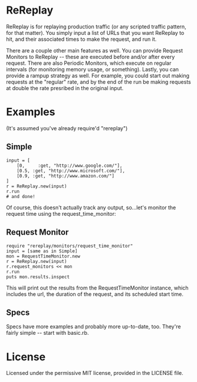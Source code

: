 # ReReplay

ReReplay is for replaying production traffic (or any scripted traffic pattern, for that matter).  You simply input a list of URLs that you want ReReplay to hit, and their associated times to make the request, and run it.

There are a couple other main features as well.  You can provide Request Monitors to ReReplay -- these are executed before and/or after every request.  There are also Periodic Monitors, which execute on regular intervals (for monitoring memory usage, or something).  Lastly, you can provide a rampup strategy as well.  For example, you could start out making requests at the "regular" rate, and by the end of the run be making requests at double the rate presribed in the original input.

# Examples

(It's assumed you've already require'd "rereplay")

## Simple
    input = [
    	[0, 	:get, "http://www.google.com/"],
    	[0.5, :get, "http://www.microsoft.com/"],
    	[0.9, :get, "http://www.amazon.com/"]
    ]
    r = ReReplay.new(input)
    r.run
    # and done!    

Of course, this doesn't actually track any output, so...let's monitor the request time using the request_time_monitor:

## Request Monitor
    require "rereplay/monitors/request_time_monitor"
    input = [same as in Simple]
    mon = RequestTimeMonitor.new
    r = ReReplay.new(input)
    r.request_monitors << mon
    r.run
    puts mon.results.inspect

This will print out the results from the RequestTimeMonitor instance, which includes the url, the duration of the request, and its scheduled start time.

## Specs

Specs have more examples and probably more up-to-date, too.  They're fairly simple -- start with basic.rb.

# License

Licensed under the permissive MIT license, provided in the LICENSE file.
